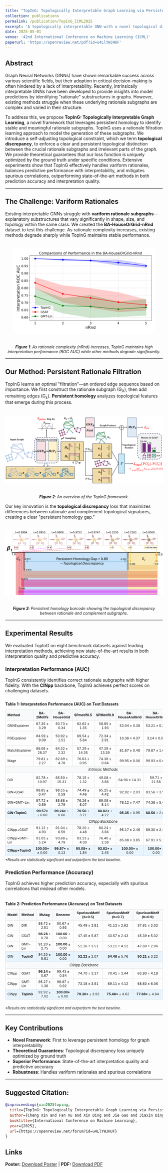 ```yaml
---
title: "TopInG: Topologically Interpretable Graph Learning via Persistent Rationale Filtration"
collection: publications
permalink: /publication/TopInG_ICML2025
excerpt: 'A topologically interpretable GNN with a novel topological discrepancy loss is proved to be uniquely optimized by ground truth.'
date: 2025-05-01
venue: '42nd International Conference on Machine Learning (ICML)'
paperurl: 'https://openreview.net/pdf?id=u4LlYWJHUF'
---
```


## Abstract

Graph Neural Networks (GNNs) have shown remarkable success across various scientific fields, but their adoption in critical decision-making is often hindered by a lack of interpretability. Recently, intrinsically interpretable GNNs have been developed to provide insights into model predictions by identifying "rationale" substructures in graphs. However, existing methods struggle when these underlying rationale subgraphs are complex and varied in their structure.

To address this, we propose **TopInG: Topologically Interpretable Graph Learning**, a novel framework that leverages persistent homology to identify stable and meaningful rationale subgraphs. TopInG uses a rationale filtration learning approach to model the generation of these subgraphs. We introduce a self-adjusting topological constraint, which we term **topological discrepancy**, to enforce a clear and persistent topological distinction between the crucial rationale subgraphs and irrelevant parts of the graph. We provide theoretical guarantees that our loss function is uniquely optimized by the ground truth under specific conditions. Extensive experiments show that TopInG effectively handles variform rationales, balances predictive performance with interpretability, and mitigates spurious correlations, outperforming state-of-the-art methods in both prediction accuracy and interpretation quality.

---

## The Challenge: Variform Rationales

Existing interpretable GNNs struggle with **variform rationale subgraphs**—explanatory substructures that vary significantly in shape, size, and topology within the same class. We created the **BA-HouseOrGrid-nRnd** dataset to test this challenge. As rationale complexity increases, existing methods degrade sharply while TopInG maintains stable performance.

<div style="text-align: center;">
  <img src="/files/toping/horg_n.png" alt="Comparison on BA-HouseOrGrid-nRnd dataset" style="max-width: 90%; height: auto; margin: 20px 0;">
  <p style="font-size: 0.9em;"><em><b>Figure 1</b>: As rationale complexity (nRnd) increases, TopInG maintains high interpretation performance (ROC AUC) while other methods degrade significantly.</em></p>
</div>

---

## Our Method: Persistent Rationale Filtration

TopInG learns an optimal "filtration"—an ordered edge sequence based on importance. We first construct the rationale subgraph (G<sub>X</sub>), then add remaining edges (G<sub>ε</sub>). **Persistent homology** analyzes topological features that emerge during this process.

<div style="text-align: center;">
  <img src="/files/toping/overview.png" alt="TopInG Method Overview" style="max-width: 100%; height: auto; margin: 20px 0;">
  <p style="font-size: 0.9em;"><em><b>Figure 2</b>: An overview of the TopInG framework.</em></p>
</div>

Our key innovation is the **topological discrepancy** loss that maximizes differences between rationale and complement topological signatures, creating a clear "persistent homology gap."

<div style="text-align: center;">
  <img src="/files/toping/barcode_prereview.png" alt="Persistent Homology Gap" style="max-width: 100%; height: auto; margin: 20px 0;">
  <p style="font-size: 0.9em;"><em><b>Figure 3</b>: Persistent homology barcode showing the topological discrepancy between rationale and complement subgraphs.</em></p>
</div>

---

## Experimental Results

We evaluated TopInG on eight benchmark datasets against leading interpretation methods, achieving new state-of-the-art results in both interpretation quality and predictive accuracy.

### Interpretation Performance (AUC)

TopInG consistently identifies correct rationale subgraphs with higher fidelity. With the **CINpp** backbone, TopInG achieves perfect scores on challenging datasets.

<div style="overflow-x: auto;">
<p style="font-size: 0.9em; font-weight: bold; margin-bottom: 10px;">Table 1: Interpretation Performance (AUC) on Test Datasets</p>
<table style="font-size: 0.75em; width: 100%; border-collapse: collapse; margin: 0 auto;">
<thead>
<tr style="background-color: #f8f9fa;">
<th style="padding: 4px 6px; text-align: left; border: 1px solid #dee2e6;">Method</th>
<th style="padding: 4px 6px; text-align: center; border: 1px solid #dee2e6;">BA-2Motifs</th>
<th style="padding: 4px 6px; text-align: center; border: 1px solid #dee2e6;">BA-HouseGrid</th>
<th style="padding: 4px 6px; text-align: center; border: 1px solid #dee2e6;">SPmotif0.5</th>
<th style="padding: 4px 6px; text-align: center; border: 1px solid #dee2e6;">SPMotif0.9</th>
<th style="padding: 4px 6px; text-align: center; border: 1px solid #dee2e6;">BA-HouseAndGrid</th>
<th style="padding: 4px 6px; text-align: center; border: 1px solid #dee2e6;">BA-HouseOrGrid</th>
<th style="padding: 4px 6px; text-align: center; border: 1px solid #dee2e6;">Mutag</th>
<th style="padding: 4px 6px; text-align: center; border: 1px solid #dee2e6;">Benzene</th>
</tr>
</thead>
<tbody>
<tr><td style="padding: 3px 6px; border: 1px solid #dee2e6;">GNNExplainer</td><td style="padding: 3px 6px; text-align: center; border: 1px solid #dee2e6;">67.35 ± 3.29</td><td style="padding: 3px 6px; text-align: center; border: 1px solid #dee2e6;">50.73 ± 0.34</td><td style="padding: 3px 6px; text-align: center; border: 1px solid #dee2e6;">62.62 ± 1.35</td><td style="padding: 3px 6px; text-align: center; border: 1px solid #dee2e6;">58.85 ± 1.93</td><td style="padding: 3px 6px; text-align: center; border: 1px solid #dee2e6;">53.04 ± 0.38</td><td style="padding: 3px 6px; text-align: center; border: 1px solid #dee2e6;">53.21 ± 0.36</td><td style="padding: 3px 6px; text-align: center; border: 1px solid #dee2e6;">61.98 ± 5.45</td><td style="padding: 3px 6px; text-align: center; border: 1px solid #dee2e6;">48.72 ± 0.14</td></tr>
<tr><td style="padding: 3px 6px; border: 1px solid #dee2e6;">PGExplainer</td><td style="padding: 3px 6px; text-align: center; border: 1px solid #dee2e6;">84.59 ± 9.09</td><td style="padding: 3px 6px; text-align: center; border: 1px solid #dee2e6;">50.92 ± 1.51</td><td style="padding: 3px 6px; text-align: center; border: 1px solid #dee2e6;">69.54 ± 5.64</td><td style="padding: 3px 6px; text-align: center; border: 1px solid #dee2e6;">72.34 ± 2.91</td><td style="padding: 3px 6px; text-align: center; border: 1px solid #dee2e6;">10.36 ± 4.37</td><td style="padding: 3px 6px; text-align: center; border: 1px solid #dee2e6;">3.14 ± 0.01</td><td style="padding: 3px 6px; text-align: center; border: 1px solid #dee2e6;">60.91 ± 17.10</td><td style="padding: 3px 6px; text-align: center; border: 1px solid #dee2e6;">4.26 ± 0.36</td></tr>
<tr><td style="padding: 3px 6px; border: 1px solid #dee2e6;">MatchExplainer</td><td style="padding: 3px 6px; text-align: center; border: 1px solid #dee2e6;">86.06 ± 28.37</td><td style="padding: 3px 6px; text-align: center; border: 1px solid #dee2e6;">64.32 ± 2.32</td><td style="padding: 3px 6px; text-align: center; border: 1px solid #dee2e6;">57.29 ± 14.35</td><td style="padding: 3px 6px; text-align: center; border: 1px solid #dee2e6;">47.29 ± 13.39</td><td style="padding: 3px 6px; text-align: center; border: 1px solid #dee2e6;">81.67 ± 0.48</td><td style="padding: 3px 6px; text-align: center; border: 1px solid #dee2e6;">79.87 ± 1.61</td><td style="padding: 3px 6px; text-align: center; border: 1px solid #dee2e6;">91.04 ± 6.59</td><td style="padding: 3px 6px; text-align: center; border: 1px solid #dee2e6;">55.65 ± 1.16</td></tr>
<tr><td style="padding: 3px 6px; border: 1px solid #dee2e6;">Mage</td><td style="padding: 3px 6px; text-align: center; border: 1px solid #dee2e6;">79.81 ± 2.27</td><td style="padding: 3px 6px; text-align: center; border: 1px solid #dee2e6;">82.69 ± 4.78</td><td style="padding: 3px 6px; text-align: center; border: 1px solid #dee2e6;">76.63 ± 0.95</td><td style="padding: 3px 6px; text-align: center; border: 1px solid #dee2e6;">74.38 ± 0.64</td><td style="padding: 3px 6px; text-align: center; border: 1px solid #dee2e6;">99.95 ± 0.06</td><td style="padding: 3px 6px; text-align: center; border: 1px solid #dee2e6;">99.93 ± 0.07</td><td style="padding: 3px 6px; text-align: center; border: 1px solid #dee2e6;">99.57 ± 0.47</td><td style="padding: 3px 6px; text-align: center; border: 1px solid #dee2e6;">96.03 ± 0.63</td></tr>
<tr style="background-color: #f8f9fa;"><td colspan="9" style="padding: 3px; border: 1px solid #dee2e6; text-align: center; font-size: 1.1em;"><em>Intrinsic Methods</em></td></tr>
<tr><td style="padding: 3px 6px; border: 1px solid #dee2e6;">DIR</td><td style="padding: 3px 6px; text-align: center; border: 1px solid #dee2e6;">82.78 ± 10.97</td><td style="padding: 3px 6px; text-align: center; border: 1px solid #dee2e6;">65.50 ± 15.31</td><td style="padding: 3px 6px; text-align: center; border: 1px solid #dee2e6;">78.15 ± 1.32</td><td style="padding: 3px 6px; text-align: center; border: 1px solid #dee2e6;">49.08 ± 3.66</td><td style="padding: 3px 6px; text-align: center; border: 1px solid #dee2e6;">64.96 ± 14.31</td><td style="padding: 3px 6px; text-align: center; border: 1px solid #dee2e6;">59.71 ± 21.56</td><td style="padding: 3px 6px; text-align: center; border: 1px solid #dee2e6;">64.44 ± 28.81</td><td style="padding: 3px 6px; text-align: center; border: 1px solid #dee2e6;">54.08 ± 13.75</td></tr>
<tr><td style="padding: 3px 6px; border: 1px solid #dee2e6;">GIN+GSAT</td><td style="padding: 3px 6px; text-align: center; border: 1px solid #dee2e6;">98.85 ± 0.47</td><td style="padding: 3px 6px; text-align: center; border: 1px solid #dee2e6;">98.55 ± 0.59</td><td style="padding: 3px 6px; text-align: center; border: 1px solid #dee2e6;">74.49 ± 4.46</td><td style="padding: 3px 6px; text-align: center; border: 1px solid #dee2e6;">65.25 ± 4.42</td><td style="padding: 3px 6px; text-align: center; border: 1px solid #dee2e6;">92.92 ± 2.03</td><td style="padding: 3px 6px; text-align: center; border: 1px solid #dee2e6;">83.56 ± 3.57</td><td style="padding: 3px 6px; text-align: center; border: 1px solid #dee2e6;">99.38 ± 0.25</td><td style="padding: 3px 6px; text-align: center; border: 1px solid #dee2e6;">91.57 ± 1.48</td></tr>
<tr><td style="padding: 3px 6px; border: 1px solid #dee2e6;">GIN+GMT-Lin</td><td style="padding: 3px 6px; text-align: center; border: 1px solid #dee2e6;">97.72 ± 0.59</td><td style="padding: 3px 6px; text-align: center; border: 1px solid #dee2e6;">85.68 ± 2.79</td><td style="padding: 3px 6px; text-align: center; border: 1px solid #dee2e6;">76.26 ± 5.07</td><td style="padding: 3px 6px; text-align: center; border: 1px solid #dee2e6;">69.08 ± 5.14</td><td style="padding: 3px 6px; text-align: center; border: 1px solid #dee2e6;">76.12 ± 7.47</td><td style="padding: 3px 6px; text-align: center; border: 1px solid #dee2e6;">74.36 ± 5.41</td><td style="padding: 3px 6px; text-align: center; border: 1px solid #dee2e6;"><strong>99.87</strong> ± 0.09</td><td style="padding: 3px 6px; text-align: center; border: 1px solid #dee2e6;">83.90 ± 6.07</td></tr>
<tr style="background-color: #e8f4fd;"><td style="padding: 3px 6px; border: 1px solid #dee2e6;"><strong>GIN+TopInG</strong></td><td style="padding: 3px 6px; text-align: center; border: 1px solid #dee2e6;"><strong>99.57*</strong> ± 0.60</td><td style="padding: 3px 6px; text-align: center; border: 1px solid #dee2e6;"><strong>99.24*</strong> ± 0.66</td><td style="padding: 3px 6px; text-align: center; border: 1px solid #dee2e6;"><strong>79.50</strong> ± 3.71</td><td style="padding: 3px 6px; text-align: center; border: 1px solid #dee2e6;"><strong>80.82*</strong> ± 4.22</td><td style="padding: 3px 6px; text-align: center; border: 1px solid #dee2e6;"><strong>95.35</strong> ± 0.95</td><td style="padding: 3px 6px; text-align: center; border: 1px solid #dee2e6;"><strong>88.56</strong> ± 2.04</td><td style="padding: 3px 6px; text-align: center; border: 1px solid #dee2e6;">95.79 ± 1.93</td><td style="padding: 3px 6px; text-align: center; border: 1px solid #dee2e6;"><strong>98.22*</strong> ± 0.92</td></tr>
<tr style="background-color: #f8f9fa;"><td colspan="9" style="padding: 3px; border: 1px solid #dee2e6; text-align: center; font-size: 1.1em;"><em>CINpp Backbone</em></td></tr>
<tr><td style="padding: 3px 6px; border: 1px solid #dee2e6;">CINpp+GSAT</td><td style="padding: 3px 6px; text-align: center; border: 1px solid #dee2e6;">91.12 ± 4.93</td><td style="padding: 3px 6px; text-align: center; border: 1px solid #dee2e6;">91.04 ± 6.59</td><td style="padding: 3px 6px; text-align: center; border: 1px solid #dee2e6;">78.20 ± 4.48</td><td style="padding: 3px 6px; text-align: center; border: 1px solid #dee2e6;">80.24 ± 3.66</td><td style="padding: 3px 6px; text-align: center; border: 1px solid #dee2e6;">95.17 ± 2.46</td><td style="padding: 3px 6px; text-align: center; border: 1px solid #dee2e6;">69.30 ± 2.48</td><td style="padding: 3px 6px; text-align: center; border: 1px solid #dee2e6;">97.27 ± 0.47</td><td style="padding: 3px 6px; text-align: center; border: 1px solid #dee2e6;">95.40 ± 3.05</td></tr>
<tr><td style="padding: 3px 6px; border: 1px solid #dee2e6;">CINpp+GMT-Lin</td><td style="padding: 3px 6px; text-align: center; border: 1px solid #dee2e6;">91.03 ± 5.24</td><td style="padding: 3px 6px; text-align: center; border: 1px solid #dee2e6;">93.68 ± 4.79</td><td style="padding: 3px 6px; text-align: center; border: 1px solid #dee2e6;">83.23 ± 4.30</td><td style="padding: 3px 6px; text-align: center; border: 1px solid #dee2e6;">76.40 ± 2.38</td><td style="padding: 3px 6px; text-align: center; border: 1px solid #dee2e6;">85.08 ± 3.85</td><td style="padding: 3px 6px; text-align: center; border: 1px solid #dee2e6;">67.91 ± 5.10</td><td style="padding: 3px 6px; text-align: center; border: 1px solid #dee2e6;"><strong>97.48</strong> ± 0.81</td><td style="padding: 3px 6px; text-align: center; border: 1px solid #dee2e6;">94.44 ± 2.49</td></tr>
<tr style="background-color: #e8f4fd;"><td style="padding: 3px 6px; border: 1px solid #dee2e6;"><strong>CINpp+TopInG</strong></td><td style="padding: 3px 6px; text-align: center; border: 1px solid #dee2e6;"><strong>100.00*</strong> ± 0.00</td><td style="padding: 3px 6px; text-align: center; border: 1px solid #dee2e6;"><strong>99.87*</strong> ± 0.13</td><td style="padding: 3px 6px; text-align: center; border: 1px solid #dee2e6;"><strong>95.08*</strong> ± 1.84</td><td style="padding: 3px 6px; text-align: center; border: 1px solid #dee2e6;"><strong>92.82*</strong> ± 2.45</td><td style="padding: 3px 6px; text-align: center; border: 1px solid #dee2e6;"><strong>100.00*</strong> ± 0.00</td><td style="padding: 3px 6px; text-align: center; border: 1px solid #dee2e6;"><strong>100.00*</strong> ± 0.00</td><td style="padding: 3px 6px; text-align: center; border: 1px solid #dee2e6;">96.38 ± 2.56</td><td style="padding: 3px 6px; text-align: center; border: 1px solid #dee2e6;"><strong>100.00*</strong> ± 0.00</td></tr>
</tbody>
</table>
</div>

<p style="font-size: 0.8em; text-align: left; margin-top: 5px;"><em>*Results are statistically significant and outperform the best baseline.</em></p>

### Prediction Performance (Accuracy)

TopInG achieves higher prediction accuracy, especially with spurious correlations that mislead other models.

<div style="overflow-x: auto; margin: 20px 0;">
<p style="font-size: 0.9em; font-weight: bold; margin-bottom: 10px;">Table 2: Prediction Performance (Accuracy) on Test Datasets</p>
<table style="font-size: 0.75em; width: 100%; border-collapse: collapse; margin: 0 auto;">
<thead>
<tr style="background-color: #f8f9fa;">
<th style="padding: 4px 6px; text-align: left; border: 1px solid #dee2e6;">Model</th>
<th style="padding: 4px 6px; text-align: left; border: 1px solid #dee2e6;">Method</th>
<th style="padding: 4px 6px; text-align: center; border: 1px solid #dee2e6;">Mutag</th>
<th style="padding: 4px 6px; text-align: center; border: 1px solid #dee2e6;">Benzene</th>
<th style="padding: 4px 6px; text-align: center; border: 1px solid #dee2e6;">SpuriousMotif (b=0.5)</th>
<th style="padding: 4px 6px; text-align: center; border: 1px solid #dee2e6;">SpuriousMotif (b=0.7)</th>
<th style="padding: 4px 6px; text-align: center; border: 1px solid #dee2e6;">SpuriousMotif (b=0.9)</th>
</tr>
</thead>
<tbody>
<tr><td style="padding: 3px 6px; border: 1px solid #dee2e6;">GIN</td><td style="padding: 3px 6px; border: 1px solid #dee2e6;">DIR</td><td style="padding: 3px 6px; text-align: center; border: 1px solid #dee2e6;">68.72 ± 2.51</td><td style="padding: 3px 6px; text-align: center; border: 1px solid #dee2e6;">50.67 ± 0.93</td><td style="padding: 3px 6px; text-align: center; border: 1px solid #dee2e6;">45.49 ± 3.81</td><td style="padding: 3px 6px; text-align: center; border: 1px solid #dee2e6;">41.13 ± 2.62</td><td style="padding: 3px 6px; text-align: center; border: 1px solid #dee2e6;">37.61 ± 2.02</td></tr>
<tr><td style="padding: 3px 6px; border: 1px solid #dee2e6;">GIN</td><td style="padding: 3px 6px; border: 1px solid #dee2e6;">GSAT</td><td style="padding: 3px 6px; text-align: center; border: 1px solid #dee2e6;"><strong>98.28</strong> ± 0.78</td><td style="padding: 3px 6px; text-align: center; border: 1px solid #dee2e6;"><strong>100.00</strong> ± 0.00</td><td style="padding: 3px 6px; text-align: center; border: 1px solid #dee2e6;">47.45 ± 5.87</td><td style="padding: 3px 6px; text-align: center; border: 1px solid #dee2e6;">43.57 ± 2.43</td><td style="padding: 3px 6px; text-align: center; border: 1px solid #dee2e6;">45.39 ± 5.02</td></tr>
<tr><td style="padding: 3px 6px; border: 1px solid #dee2e6;">GIN</td><td style="padding: 3px 6px; border: 1px solid #dee2e6;">GMT-Lin</td><td style="padding: 3px 6px; text-align: center; border: 1px solid #dee2e6;">91.20 ± 2.75</td><td style="padding: 3px 6px; text-align: center; border: 1px solid #dee2e6;"><strong>100.00</strong> ± 0.00</td><td style="padding: 3px 6px; text-align: center; border: 1px solid #dee2e6;">51.16 ± 3.51</td><td style="padding: 3px 6px; text-align: center; border: 1px solid #dee2e6;">53.11 ± 4.12</td><td style="padding: 3px 6px; text-align: center; border: 1px solid #dee2e6;">47.60 ± 2.06</td></tr>
<tr style="background-color: #e8f4fd;"><td style="padding: 3px 6px; border: 1px solid #dee2e6;">GIN</td><td style="padding: 3px 6px; border: 1px solid #dee2e6;"><strong>TopInG</strong></td><td style="padding: 3px 6px; text-align: center; border: 1px solid #dee2e6;">94.20 ± 5.61</td><td style="padding: 3px 6px; text-align: center; border: 1px solid #dee2e6;"><strong>100.00</strong> ± 0.00</td><td style="padding: 3px 6px; text-align: center; border: 1px solid #dee2e6;"><strong>52.22</strong> ± 2.07</td><td style="padding: 3px 6px; text-align: center; border: 1px solid #dee2e6;"><strong>54.46</strong> ± 5.76</td><td style="padding: 3px 6px; text-align: center; border: 1px solid #dee2e6;"><strong>50.21</strong> ± 3.22</td></tr>
<tr style="background-color: #f8f9fa;"><td colspan="7" style="padding: 3px; border: 1px solid #dee2e6; text-align: center; font-size: 1.1em;"><em>CINpp Backbone</em></td></tr>
<tr><td style="padding: 3px 6px; border: 1px solid #dee2e6;">CINpp</td><td style="padding: 3px 6px; border: 1px solid #dee2e6;">GSAT</td><td style="padding: 3px 6px; text-align: center; border: 1px solid #dee2e6;"><strong>96.14</strong> ± 0.67</td><td style="padding: 3px 6px; text-align: center; border: 1px solid #dee2e6;">99.43 ± 0.54</td><td style="padding: 3px 6px; text-align: center; border: 1px solid #dee2e6;">74.70 ± 3.37</td><td style="padding: 3px 6px; text-align: center; border: 1px solid #dee2e6;">70.41 ± 3.44</td><td style="padding: 3px 6px; text-align: center; border: 1px solid #dee2e6;">65.90 ± 4.18</td></tr>
<tr><td style="padding: 3px 6px; border: 1px solid #dee2e6;">CINpp</td><td style="padding: 3px 6px; border: 1px solid #dee2e6;">GMT-Lin</td><td style="padding: 3px 6px; text-align: center; border: 1px solid #dee2e6;">95.27 ± 1.36</td><td style="padding: 3px 6px; text-align: center; border: 1px solid #dee2e6;">98.87 ± 0.92</td><td style="padding: 3px 6px; text-align: center; border: 1px solid #dee2e6;">73.16 ± 3.51</td><td style="padding: 3px 6px; text-align: center; border: 1px solid #dee2e6;">69.11 ± 4.12</td><td style="padding: 3px 6px; text-align: center; border: 1px solid #dee2e6;">68.60 ± 6.06</td></tr>
<tr style="background-color: #e8f4fd;"><td style="padding: 3px 6px; border: 1px solid #dee2e6;">CINpp</td><td style="padding: 3px 6px; border: 1px solid #dee2e6;"><strong>TopInG</strong></td><td style="padding: 3px 6px; text-align: center; border: 1px solid #dee2e6;">92.92 ± 7.02</td><td style="padding: 3px 6px; text-align: center; border: 1px solid #dee2e6;"><strong>100.00*</strong> ± 0.00</td><td style="padding: 3px 6px; text-align: center; border: 1px solid #dee2e6;"><strong>79.30*</strong> ± 3.92</td><td style="padding: 3px 6px; text-align: center; border: 1px solid #dee2e6;"><strong>75.46*</strong> ± 4.62</td><td style="padding: 3px 6px; text-align: center; border: 1px solid #dee2e6;"><strong>77.68*</strong> ± 4.64</td></tr>
</tbody>
</table>
</div>

<p style="font-size: 0.8em; text-align: left; margin-top: 5px;"><em>*Results are statistically significant and outperform the best baseline.</em></p>

---

## Key Contributions

- **Novel Framework**: First to leverage persistent homology for graph interpretability
- **Theoretical Guarantees**: Topological discrepancy loss uniquely optimized by ground truth
- **Superior Performance**: State-of-the-art interpretation quality and predictive accuracy
- **Robustness**: Handles variform rationales and spurious correlations

---

## Suggested Citation:

```bibtex
@inproceedings{xin2025toping,
  title={TopInG: Topologically Interpretable Graph Learning via Persistent Rationale Filtration},
  author={Cheng Xin and Fan Xu and Xin Ding and Jie Gao and Jiaxin Ding},
  booktitle={International Conference on Machine Learning},
  year={2025},
  url={https://openreview.net/forum?id=u4LlYWJHUF}
}
```

## Links

**Poster:** [Download Poster](/files/toping/TopInG_poster_icml25.pdf) | **PDF:** [Download PDF](/files/toping/toping_icml25.pdf)